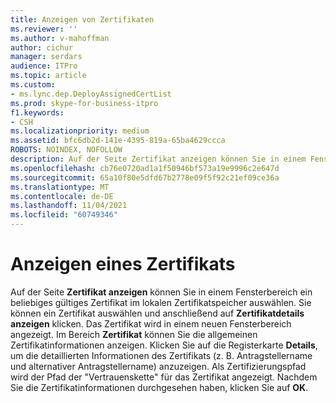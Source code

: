 ```yaml
---
title: Anzeigen von Zertifikaten
ms.reviewer: ''
ms.author: v-mahoffman
author: cichur
manager: serdars
audience: ITPro
ms.topic: article
ms.custom:
- ms.lync.dep.DeployAssignedCertList
ms.prod: skype-for-business-itpro
f1.keywords:
- CSH
ms.localizationpriority: medium
ms.assetid: bfc6db2d-141e-4395-819a-65ba4629ccca
ROBOTS: NOINDEX, NOFOLLOW
description: Auf der Seite Zertifikat anzeigen können Sie in einem Fensterbereich ein beliebiges gültiges Zertifikat im lokalen Zertifikatspeicher auswählen. Sie können ein Zertifikat auswählen und anschließend auf Zertifikatdetails anzeigen klicken. Das Zertifikat wird in einem neuen Fensterbereich angezeigt. Im Bereich Zertifikat können Sie die allgemeinen Zertifikatinformationen anzeigen. Klicken Sie auf die Registerkarte Details, um die detaillierten Informationen des Zertifikats (z. B. Antragstellername und alternativer Antragstellername) anzuzeigen. Der Zertifizierungspfad zeigt den Pfad der Vertrauenskette für das Zertifikat an. Nachdem Sie die Zertifikatinformationen durchgesehen haben, klicken Sie auf OK.
ms.openlocfilehash: cb76e0720ad1a1f50946bf573a19e9996c2e647d
ms.sourcegitcommit: 65a10f80e5dfd67b2778e09f5f92c21ef09ce36a
ms.translationtype: MT
ms.contentlocale: de-DE
ms.lasthandoff: 11/04/2021
ms.locfileid: "60749346"
---
```

# <a name="view-certificate"></a>Anzeigen eines Zertifikats
 
Auf der Seite **Zertifikat anzeigen** können Sie in einem Fensterbereich ein beliebiges gültiges Zertifikat im lokalen Zertifikatspeicher auswählen. Sie können ein Zertifikat auswählen und anschließend auf **Zertifikatdetails anzeigen** klicken. Das Zertifikat wird in einem neuen Fensterbereich angezeigt. Im Bereich **Zertifikat** können Sie die allgemeinen Zertifikatinformationen anzeigen. Klicken Sie auf die Registerkarte **Details**, um die detaillierten Informationen des Zertifikats (z. B. Antragstellername und alternativer Antragstellername) anzuzeigen. Als Zertifizierungspfad wird der Pfad der "Vertrauenskette" für das Zertifikat angezeigt. Nachdem Sie die Zertifikatinformationen durchgesehen haben, klicken Sie auf **OK**.
  

